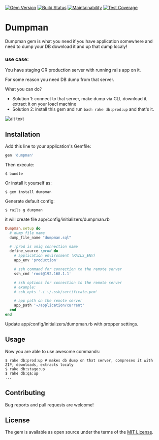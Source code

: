 [![Gem Version](https://badge.fury.io/rb/dumpman.svg)](https://badge.fury.io/rb/dumpman)
[![Build Status](https://travis-ci.org/skcc321/dumpman.svg?branch=master)](https://travis-ci.org/skcc321/dumpman)
[![Maintainability](https://api.codeclimate.com/v1/badges/3f69b1bb862be2a7e6ce/maintainability)](https://codeclimate.com/github/skcc321/dumpman/maintainability)
[![Test Coverage](https://api.codeclimate.com/v1/badges/3f69b1bb862be2a7e6ce/test_coverage)](https://codeclimate.com/github/skcc321/dumpman/test_coverage)

# Dumpman
Dumpman gem is what you need if you have application somewhere and need to dump your DB download it and up that dump localy!

### use case:
You have staging OR production server with running rails app on it.

For some reason you need DB dump from that server.

What you can do?
- Solution 1: connect to that server, make dump via CLI, download it, extract it on your loacl machine
- Solution 2: install this gem and run ```bash rake db:prod:up``` and that's it.

![alt text](https://farm8.staticflickr.com/7347/10602023975_fd3e5b61b7_b.jpg)

## Installation

Add this line to your application's Gemfile:

```ruby
gem 'dumpman'
```

Then execute:

    $ bundle

Or install it yourself as:

    $ gem install dumpman

Generate default config:

    $ rails g dumpman

it will create file app/config/initializers/dumpman.rb
```ruby
Dumpman.setup do
  # dump file name
  dump_file_name "dumpman.sql"

  # :prod is uniq connection name
  define_source :prod do
    # application environment (RAILS_ENV)
    app_env 'production'

    # ssh command for connection to the remote server
    ssh_cmd 'root@192.168.1.1'

    # ssh options for connection to the remote server
    # example:
    # ssh_opts '-i ~/.ssh/sertificate.pem'

    # app path on the remote server
    app_path '~/application/current'
  end
end
```

Update app/config/initializers/dumpman.rb with propper settings.

## Usage

Now you are able to use awesome commands:

    $ rake db:prod:up # makes db dump on that server, compreses it with ZIP, downloads, extracts localy
    $ rake db:stage:up
    $ rake db:qa:up
    ...

## Contributing

Bug reports and pull requests are welcome!

## License

The gem is available as open source under the terms of the [MIT License](http://opensource.org/licenses/MIT).
